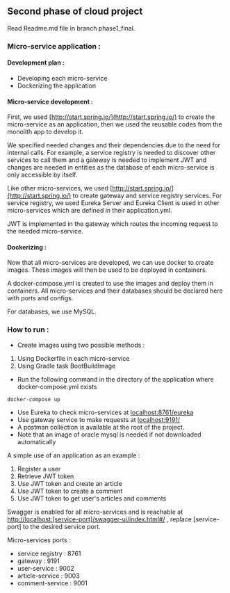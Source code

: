 ## Second phase of cloud project



Read Readme.md file in branch phase1\_final.

### Micro-service application :

#### Development plan :

*   Developing each micro-service
*   Dockerizing the application

#### Micro-service development :

First, we used [http://start.spring.io/](http://start.spring.io/) to create the micro-service as an application, then we used the reusable codes from the monolith app to develop it.

We specified needed changes and their dependencies due to the need for internal calls. For example, a service registry is needed to discover other services to call them and a gateway is needed to implement JWT and changes are needed in entities as the database of each micro-service is only accessible by itself.

Like other micro-services, we used [http://start.spring.io/](http://start.spring.io/) to create gateway and service registry services. For service registry, we used Eureka Server and Eureka Client is used in other micro-services which are defined in their application.yml.

JWT is implemented in the gateway which routes the incoming request to the needed micro-service.

#### Dockerizing :

Now that all micro-services are developed, we can use docker to create images. These images will then be used to be deployed in containers.

A docker-compose.yml is created to use the images and deploy them in containers. All micro-services and their databases should be declared here with ports and configs.

For databases, we use MySQL.

### How to run :

*   Create images using two possible methods :

1.  Using Dockerfile in each micro-service
2.  Using Gradle task BootBuildImage 

*   Run the following command in the directory of the application where docker-compose.yml exists

```plaintext
docker-compose up
```

*   Use Eureka to check micro-services at [localhost:8761/eureka](localhost:8761/eureka)
*   Use gateway service to make requests at [localhost:9191/](localhost:9191/)
*   A postman collection is available at the root of the project.
*   Note that an image of oracle mysql is needed if not downloaded automatically 

A simple use of an application as an example :

1.  Register a user
2.  Retrieve JWT token
3.  Use JWT token and create an article
4.  Use JWT token to create a comment
5.  Use JWT token to get user's articles and comments

Swagger is enabled for all micro-services and is reachable at [http://localhost:\[service-port\]/swagger-ui/index.html#/](http://localhost:[service-port]/swagger-ui/index.html#/) , replace \[service-port\] to the desired service port.

Micro-services ports :

*   service registry : 8761
*   gateway : 9191
*   user-service : 9002
*   article-service : 9003
*   comment-service : 9001
